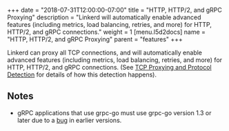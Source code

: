 +++
date = "2018-07-31T12:00:00-07:00"
title = "HTTP, HTTP/2, and gRPC Proxying"
description = "Linkerd will automatically enable advanced features (including metrics, load balancing, retries, and more) for HTTP, HTTP/2, and gRPC connections."
weight = 1
[menu.l5d2docs]
  name = "HTTP, HTTP/2, and gRPC Proxying"
  parent = "features"
+++

Linkerd can proxy all TCP connections, and will automatically enable advanced
features (including metrics, load balancing, retries, and more) for HTTP,
HTTP/2, and gRPC connections. (See [TCP Proxying and Protocol
Detection](protocol-detection) for details of how this detection happens).

## Notes

* gRPC applications that use grpc-go must use grpc-go version 1.3 or later due
  to a [bug](https://github.com/grpc/grpc-go/issues/1120) in earlier versions.
